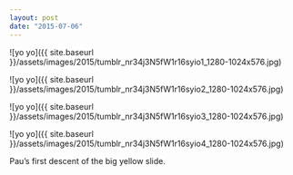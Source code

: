 ```yaml
---
layout: post
date: "2015-07-06"
---
```


![yo yo]({{ site.baseurl }}/assets/images/2015/tumblr_nr34j3N5fW1r16syio1_1280-1024x576.jpg)

![yo yo]({{ site.baseurl }}/assets/images/2015/tumblr_nr34j3N5fW1r16syio2_1280-1024x576.jpg)

![yo yo]({{ site.baseurl }}/assets/images/2015/tumblr_nr34j3N5fW1r16syio3_1280-1024x576.jpg)

![yo yo]({{ site.baseurl }}/assets/images/2015/tumblr_nr34j3N5fW1r16syio4_1280-1024x576.jpg)

Pau’s first descent of the big yellow slide.

